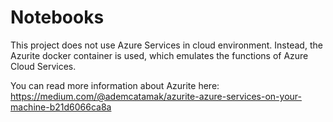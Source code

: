 # Notebooks

This project does not use Azure Services in cloud environment. Instead, the Azurite docker container is used, which
emulates the functions of Azure Cloud Services.

You can read more information about Azurite here: https://medium.com/@ademcatamak/azurite-azure-services-on-your-machine-b21d6066ca8a